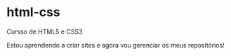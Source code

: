 # html-css
 Cursso de HTML5 e CSS3

 Estou aprendendo a criar sites e agora vou gerenciar os meus repositórios!

